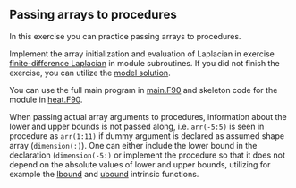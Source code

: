 ## Passing arrays to procedures

In this exercise you can practice passing arrays to procedures.

Implement the array initialization and evaluation of Laplacian in
exercise [finite-difference Laplacian](../finite-difference) in module
subroutines. If you did not finish the exercise, you can utilize the 
[model solution](../finite-difference/solution/laplacian.F90).

You can use the full main program in [main.F90](main.F90) and skeleton
code for the module in [heat.F90](heat.F90). 

When passing actual array arguments to procedures, information about
the lower and upper bounds is not passed along, i.e. `arr(-5:5)` is
seen in procedure as `arr(1:11)` if dummy argument is declared as
assumed shape array (`dimension(:)`). One can either include the lower
bound in the declaration (`dimension(-5:)` or implement the procedure
so that it does not depend on the absolute values of lower and upper
bounds, utilizing for example the
[lbound](http://fortranwiki.org/fortran/show/lbound) and
[ubound](http://fortranwiki.org/fortran/show/ubound) intrinsic functions.
